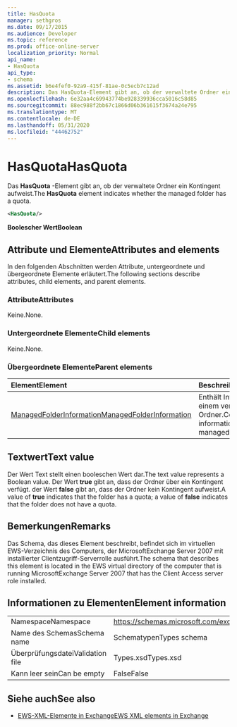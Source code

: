```yaml
---
title: HasQuota
manager: sethgros
ms.date: 09/17/2015
ms.audience: Developer
ms.topic: reference
ms.prod: office-online-server
localization_priority: Normal
api_name:
- HasQuota
api_type:
- schema
ms.assetid: b6e4fef0-92a9-415f-81ae-0c5ecb7c12ad
description: Das HasQuota-Element gibt an, ob der verwaltete Ordner ein Kontingent aufweist.
ms.openlocfilehash: 6e32aa4c69943774be928339936cca5016c58d85
ms.sourcegitcommit: 88ec988f2bb67c1866d06b361615f3674a24e795
ms.translationtype: MT
ms.contentlocale: de-DE
ms.lasthandoff: 05/31/2020
ms.locfileid: "44462752"
---
```

# <a name="hasquota"></a><span data-ttu-id="97c34-103">HasQuota</span><span class="sxs-lookup"><span data-stu-id="97c34-103">HasQuota</span></span>

<span data-ttu-id="97c34-104">Das **HasQuota** -Element gibt an, ob der verwaltete Ordner ein Kontingent aufweist.</span><span class="sxs-lookup"><span data-stu-id="97c34-104">The **HasQuota** element indicates whether the managed folder has a quota.</span></span> 
  
```xml
<HasQuota/>
```

 <span data-ttu-id="97c34-105">**Boolescher Wert**</span><span class="sxs-lookup"><span data-stu-id="97c34-105">**Boolean**</span></span>
## <a name="attributes-and-elements"></a><span data-ttu-id="97c34-106">Attribute und Elemente</span><span class="sxs-lookup"><span data-stu-id="97c34-106">Attributes and elements</span></span>

<span data-ttu-id="97c34-107">In den folgenden Abschnitten werden Attribute, untergeordnete und übergeordnete Elemente erläutert.</span><span class="sxs-lookup"><span data-stu-id="97c34-107">The following sections describe attributes, child elements, and parent elements.</span></span>
  
### <a name="attributes"></a><span data-ttu-id="97c34-108">Attribute</span><span class="sxs-lookup"><span data-stu-id="97c34-108">Attributes</span></span>

<span data-ttu-id="97c34-109">Keine.</span><span class="sxs-lookup"><span data-stu-id="97c34-109">None.</span></span>
  
### <a name="child-elements"></a><span data-ttu-id="97c34-110">Untergeordnete Elemente</span><span class="sxs-lookup"><span data-stu-id="97c34-110">Child elements</span></span>

<span data-ttu-id="97c34-111">Keine.</span><span class="sxs-lookup"><span data-stu-id="97c34-111">None.</span></span>
  
### <a name="parent-elements"></a><span data-ttu-id="97c34-112">Übergeordnete Elemente</span><span class="sxs-lookup"><span data-stu-id="97c34-112">Parent elements</span></span>

|<span data-ttu-id="97c34-113">**Element**</span><span class="sxs-lookup"><span data-stu-id="97c34-113">**Element**</span></span>|<span data-ttu-id="97c34-114">**Beschreibung**</span><span class="sxs-lookup"><span data-stu-id="97c34-114">**Description**</span></span>|
|:-----|:-----|
|[<span data-ttu-id="97c34-115">ManagedFolderInformation</span><span class="sxs-lookup"><span data-stu-id="97c34-115">ManagedFolderInformation</span></span>](managedfolderinformation.md) <br/> |<span data-ttu-id="97c34-116">Enthält Informationen zu einem verwalteten Ordner.</span><span class="sxs-lookup"><span data-stu-id="97c34-116">Contains information about a managed folder.</span></span>  <br/> |
   
## <a name="text-value"></a><span data-ttu-id="97c34-117">Textwert</span><span class="sxs-lookup"><span data-stu-id="97c34-117">Text value</span></span>

<span data-ttu-id="97c34-118">Der Wert Text stellt einen booleschen Wert dar.</span><span class="sxs-lookup"><span data-stu-id="97c34-118">The text value represents a Boolean value.</span></span> <span data-ttu-id="97c34-119">Der Wert **true** gibt an, dass der Ordner über ein Kontingent verfügt. der Wert **false** gibt an, dass der Ordner kein Kontingent aufweist.</span><span class="sxs-lookup"><span data-stu-id="97c34-119">A value of **true** indicates that the folder has a quota; a value of **false** indicates that the folder does not have a quota.</span></span> 
  
## <a name="remarks"></a><span data-ttu-id="97c34-120">Bemerkungen</span><span class="sxs-lookup"><span data-stu-id="97c34-120">Remarks</span></span>

<span data-ttu-id="97c34-121">Das Schema, das dieses Element beschreibt, befindet sich im virtuellen EWS-Verzeichnis des Computers, der MicrosoftExchange Server 2007 mit installierter Clientzugriff-Serverrolle ausführt.</span><span class="sxs-lookup"><span data-stu-id="97c34-121">The schema that describes this element is located in the EWS virtual directory of the computer that is running MicrosoftExchange Server 2007 that has the Client Access server role installed.</span></span>
  
## <a name="element-information"></a><span data-ttu-id="97c34-122">Informationen zu Elementen</span><span class="sxs-lookup"><span data-stu-id="97c34-122">Element information</span></span>

|||
|:-----|:-----|
|<span data-ttu-id="97c34-123">Namespace</span><span class="sxs-lookup"><span data-stu-id="97c34-123">Namespace</span></span>  <br/> |https://schemas.microsoft.com/exchange/services/2006/types  <br/> |
|<span data-ttu-id="97c34-124">Name des Schemas</span><span class="sxs-lookup"><span data-stu-id="97c34-124">Schema name</span></span>  <br/> |<span data-ttu-id="97c34-125">Schematypen</span><span class="sxs-lookup"><span data-stu-id="97c34-125">Types schema</span></span>  <br/> |
|<span data-ttu-id="97c34-126">Überprüfungsdatei</span><span class="sxs-lookup"><span data-stu-id="97c34-126">Validation file</span></span>  <br/> |<span data-ttu-id="97c34-127">Types.xsd</span><span class="sxs-lookup"><span data-stu-id="97c34-127">Types.xsd</span></span>  <br/> |
|<span data-ttu-id="97c34-128">Kann leer sein</span><span class="sxs-lookup"><span data-stu-id="97c34-128">Can be empty</span></span>  <br/> |<span data-ttu-id="97c34-129">False</span><span class="sxs-lookup"><span data-stu-id="97c34-129">False</span></span>  <br/> |
   
## <a name="see-also"></a><span data-ttu-id="97c34-130">Siehe auch</span><span class="sxs-lookup"><span data-stu-id="97c34-130">See also</span></span>



- [<span data-ttu-id="97c34-131">EWS-XML-Elemente in Exchange</span><span class="sxs-lookup"><span data-stu-id="97c34-131">EWS XML elements in Exchange</span></span>](ews-xml-elements-in-exchange.md)

